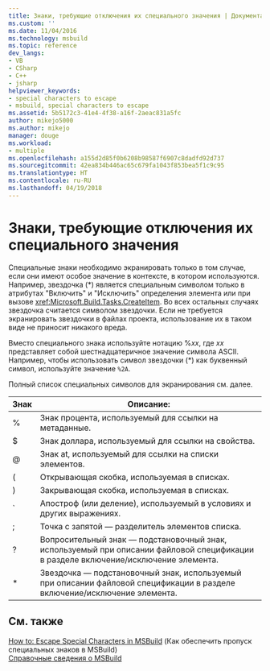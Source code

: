 ```yaml
---
title: Знаки, требующие отключения их специального значения | Документация Майкрософт
ms.custom: ''
ms.date: 11/04/2016
ms.technology: msbuild
ms.topic: reference
dev_langs:
- VB
- CSharp
- C++
- jsharp
helpviewer_keywords:
- special characters to escape
- msbuild, special characters to escape
ms.assetid: 5b5172c3-41e4-4f38-a16f-2aeac831a5fc
author: mikejo5000
ms.author: mikejo
manager: douge
ms.workload:
- multiple
ms.openlocfilehash: a155d2d85f0b6208b98587f6907c8dadfd92d737
ms.sourcegitcommit: 42ea834b446ac65c679fa1043f853bea5f1c9c95
ms.translationtype: HT
ms.contentlocale: ru-RU
ms.lasthandoff: 04/19/2018
---
```

# <a name="special-characters-to-escape"></a>Знаки, требующие отключения их специального значения
Специальные знаки необходимо экранировать только в том случае, если они имеют особое значение в контексте, в котором используются. Например, звездочка (*) является специальным символом только в атрибутах "Включить" и "Исключить" определения элемента или при вызове <xref:Microsoft.Build.Tasks.CreateItem>. Во всех остальных случаях звездочка считается символом звездочки. Если не требуется экранировать звездочки в файлах проекта, использование их в таком виде не приносит никакого вреда.  
  
 Вместо специального знака используйте нотацию %*xx*, где *xx* представляет собой шестнадцатеричное значение символа ASCII. Например, чтобы использовать символ звездочки (*) как буквенный символ, используйте значение `%2A`.  
  
 Полный список специальных символов для экранирования см. далее.  
  
|Знак|Описание:|  
|---------------|-----------------|  
|%|Знак процента, используемый для ссылки на метаданные.|  
|$|Знак доллара, используемый для ссылки на свойства.|  
|@|Знак at, используемый для ссылки на списки элементов.|  
|(|Открывающая скобка, используемая в списках.|  
|)|Закрывающая скобка, используемая в списках.|  
|`|Апостроф (или деление), используемый в условиях и других выражениях.|  
|;|Точка с запятой — разделитель элементов списка.|  
|?|Вопросительный знак — подстановочный знак, используемый при описании файловой спецификации в разделе включение/исключение элемента.|  
|*|Звездочка — подстановочный знак, используемый при описании файловой спецификации в разделе включение/исключение элемента.|  
  
## <a name="see-also"></a>См. также  
 [How to: Escape Special Characters in MSBuild](../msbuild/how-to-escape-special-characters-in-msbuild.md)  (Как обеспечить пропуск специальных знаков в MSBuild)  
 [Справочные сведения о MSBuild](../msbuild/msbuild-reference.md)